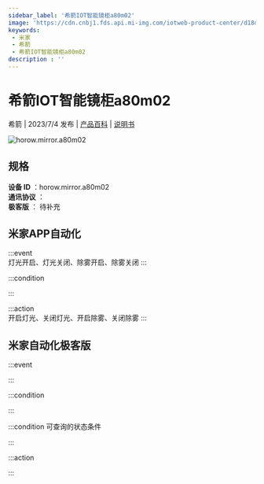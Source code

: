 ```yaml
---
sidebar_label: '希箭IOT智能镜柜a80m02'
image: 'https://cdn.cnbj1.fds.api.mi-img.com/iotweb-product-center/d18d881ea9904728d5bd92902bce2c9c_1679452349557.png?GalaxyAccessKeyId=AKVGLQWBOVIRQ3XLEW&Expires=9223372036854775807&Signature=0csgJ6lgo5cNJdHH1MJRXNfRdYw='
keywords: 
 - 米家
 - 希箭
 - 希箭IOT智能镜柜a80m02
description : ''
---
```

# 希箭IOT智能镜柜a80m02

希箭 | 2023/7/4 发布 | [产品百科](https://home.mi.com/webapp/content/baike/product/index.html?model=horow.mirror.a80m02/) | [说明书](https://home.mi.com/views/introduction.html?model=horow.mirror.a80m02&region=cn)

![horow.mirror.a80m02](https://cdn.cnbj1.fds.api.mi-img.com/iotweb-product-center/d18d881ea9904728d5bd92902bce2c9c_1679452349557.png?GalaxyAccessKeyId=AKVGLQWBOVIRQ3XLEW&Expires=9223372036854775807&Signature=0csgJ6lgo5cNJdHH1MJRXNfRdYw=)

## 规格  
> 
**设备 ID** ：horow.mirror.a80m02  
**通讯协议** ：  
**极客版**  ： 待补充 


## 米家APP自动化  

:::event  
灯光开启、灯光关闭、除雾开启、除雾关闭
:::

:::condition  

:::

:::action   
开启灯光、关闭灯光、开启除雾、关闭除雾
:::

## 米家自动化极客版  

:::event  

:::

:::condition  

:::

:::condition 可查询的状态条件  

:::

:::action  

:::

        
